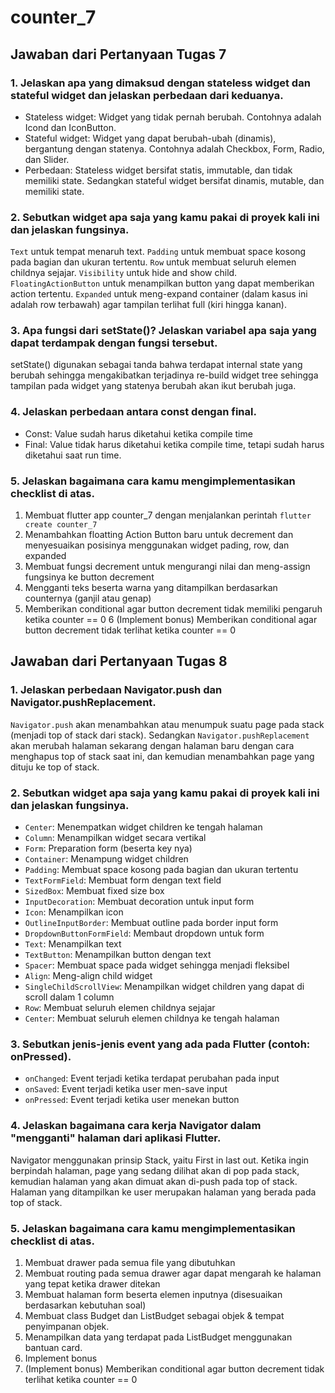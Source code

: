 # counter_7

## Jawaban dari Pertanyaan Tugas 7
### 1. Jelaskan apa yang dimaksud dengan stateless widget dan stateful widget dan jelaskan perbedaan dari keduanya.
- Stateless widget: Widget yang tidak pernah berubah. Contohnya adalah Icond dan IconButton.
- Stateful widget: Widget yang dapat berubah-ubah (dinamis), bergantung dengan statenya. Contohnya adalah Checkbox, Form, Radio, dan Slider.
- Perbedaan: Stateless widget bersifat statis, immutable, dan tidak memiliki state. Sedangkan stateful widget bersifat dinamis, mutable, dan memiliki state.

### 2. Sebutkan widget apa saja yang kamu pakai di proyek kali ini dan jelaskan fungsinya.
`Text` untuk tempat menaruh text. `Padding` untuk membuat space kosong pada bagian dan ukuran tertentu. `Row` untuk membuat seluruh elemen childnya sejajar. `Visibility` untuk hide and show child. `FloatingActionButton` untuk menampilkan button yang dapat memberikan action tertentu. `Expanded` untuk meng-expand container (dalam kasus ini adalah row terbawah) agar tampilan terlihat full (kiri hingga kanan).

### 3. Apa fungsi dari setState()? Jelaskan variabel apa saja yang dapat terdampak dengan fungsi tersebut.
setState() digunakan sebagai tanda bahwa terdapat internal state yang berubah sehingga mengakibatkan terjadinya re-build widget tree sehingga tampilan pada widget yang statenya berubah akan ikut berubah juga.

### 4. Jelaskan perbedaan antara const dengan final.
- Const: Value sudah harus diketahui ketika compile time
- Final: Value tidak harus diketahui ketika compile time, tetapi sudah harus diketahui saat run time.

### 5. Jelaskan bagaimana cara kamu mengimplementasikan checklist di atas.
1. Membuat flutter app counter_7 dengan menjalankan perintah `flutter create counter_7`
2. Menambahkan floatting Action Button baru untuk decrement dan menyesuaikan posisinya menggunakan widget pading, row, dan expanded
3. Membuat fungsi decrement untuk mengurangi nilai dan meng-assign fungsinya ke button decrement
4. Mengganti teks beserta warna yang ditampilkan berdasarkan counternya (ganjil atau genap)
5. Memberikan conditional agar button decrement tidak memiliki pengaruh ketika counter == 0
6 (Implement bonus) Memberikan conditional agar button decrement tidak terlihat ketika counter == 0

## Jawaban dari Pertanyaan Tugas 8
### 1. Jelaskan perbedaan Navigator.push dan Navigator.pushReplacement.
`Navigator.push` akan menambahkan atau menumpuk suatu page pada stack (menjadi top of stack dari stack). Sedangkan `Navigator.pushReplacement` akan merubah halaman sekarang dengan halaman baru dengan cara menghapus top of stack saat ini, dan kemudian menambahkan page yang dituju ke top of stack.

### 2. Sebutkan widget apa saja yang kamu pakai di proyek kali ini dan jelaskan fungsinya.
- `Center`: Menempatkan widget children ke tengah halaman
- `Column`: Menampilkan widget secara vertikal
- `Form`: Preparation form (beserta key nya)
- `Container`: Menampung widget children
- `Padding`: Membuat space kosong pada bagian dan ukuran tertentu
- `TextFormField`: Membuat form dengan text field
- `SizedBox`: Membuat fixed size box
- `InputDecoration`: Membuat decoration untuk input form
- `Icon`: Menampilkan icon
- `OutlineInputBorder`: Membuat outline pada border input form
- `DropdownButtonFormField`: Membaut dropdown untuk form
- `Text`: Menampilkan text
- `TextButton`: Menampilkan button dengan text
- `Spacer`: Membuat space pada widget sehingga menjadi fleksibel
- `Align`: Meng-align child widget
- `SingleChildScrollView`: Menampilkan widget children yang dapat di scroll dalam 1 column
- `Row`: Membuat seluruh elemen childnya sejajar
- `Center`: Membuat seluruh elemen childnya ke tengah halaman

### 3. Sebutkan jenis-jenis event yang ada pada Flutter (contoh: onPressed).
- `onChanged`: Event terjadi ketika terdapat perubahan pada input
- `onSaved`: Event terjadi ketika user men-save input
- `onPressed`: Event terjadi ketika user menekan button

### 4. Jelaskan bagaimana cara kerja Navigator dalam "mengganti" halaman dari aplikasi Flutter.
Navigator menggunakan prinsip Stack, yaitu First in last out. Ketika ingin berpindah halaman, page yang sedang dilihat akan di pop pada stack, kemudian halaman yang akan dimuat akan di-push pada top of stack. Halaman yang ditampilkan ke user merupakan halaman yang berada pada top of stack.

### 5. Jelaskan bagaimana cara kamu mengimplementasikan checklist di atas.
1. Membuat drawer pada semua file yang dibutuhkan
2. Membuat routing pada semua drawer agar dapat mengarah ke halaman yang tepat ketika drawer ditekan
3. Membuat halaman form beserta elemen inputnya (disesuaikan berdasarkan kebutuhan soal)
4. Membuat class Budget dan ListBudget sebagai objek & tempat penyimpanan objek.
5. Menampilkan data yang terdapat pada ListBudget menggunakan bantuan card.
6. Implement bonus
6. (Implement bonus) Memberikan conditional agar button decrement tidak terlihat ketika counter == 0
